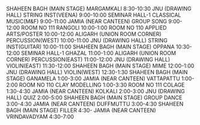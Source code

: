 SHAHEEN BAGH (MAIN STAGE)
MARGAMKALI 8:30-10:30
JNU (DRAWING HALL)
STRING INST(VEENA) 9:00-10:00
SEMINAR HALL-1
CLASSICAL MUSIC(M&F) 9:00-11:00
JAMIA (NEAR CANTEEN)
GROUP SONG 9:00-12:00
ROOM NO 111
RANGOLI 10:00-1:00
ROOM NO 110
APPLIED ARTS/POSTER 10:00-12:00
ALIGARH (UNION ROOM CORNER)
PERCUSSION(WEST) 10:00-11:00
JNU (DRAWING HALL)
STRING INST(GUITAR) 10:00-11:00
SHAHEEN BAGH (MAIN STAGE)
OPPANA 10:30-12:00
SEMINAR HALL-1
GHAZAL 11:00-1:00
ALIGARH (UNION ROOM CORNER)
PERCUSSION(EAST) 11:00-12:00
JNU (DRAWING HALL)
VIOLIN(EAST) 11:30-12:00
SHAHEEN BAGH (MAIN STAGE)
MIME 12:00-1:00
JNU (DRAWING HALL)
VIOLIN(WEST) 12:30-1:30
SHAHEEN BAGH (MAIN STAGE)
GANAMELA 1:00-3:00
JAMIA (NEAR CANTEEN)
VATTAPATTU 1:00-2:00
ROOM NO 110
CLAY MODELLING 1:00-3:30
ROOM NO 111
COLAGE 1:30-4:30
JAMIA (NEAR CANTEEN)
KOLKALI 2:00-3:00
JNU (DRAWING HALL)
QUIZ 2:00-5:00
SHAHEEN BAGH (MAIN STAGE)
GROUP DANCE 3:00-4:30
JAMIA (NEAR CANTEEN)
DUFFMUTTU 3:00-4:30
SHAHEEN BAGH (MAIN STAGE)
FILLER 4:30-
JAMIA (NEAR CANTEEN)
VRINDAVADYAM 4:30-7:00